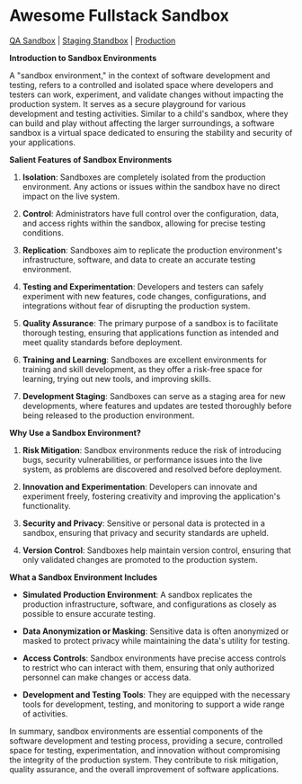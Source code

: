 # Awesome Fullstack Sandbox

[QA Sandbox](caprover/qa.md) | [Staging Standbox](caprover/staging.md) | [Production](caprover/production.md)

**Introduction to Sandbox Environments**

A "sandbox environment," in the context of software development and testing, refers to a controlled and isolated space where developers and testers can work, experiment, and validate changes without impacting the production system. It serves as a secure playground for various development and testing activities. Similar to a child's sandbox, where they can build and play without affecting the larger surroundings, a software sandbox is a virtual space dedicated to ensuring the stability and security of your applications.

**Salient Features of Sandbox Environments**

1. **Isolation**: Sandboxes are completely isolated from the production environment. Any actions or issues within the sandbox have no direct impact on the live system.

2. **Control**: Administrators have full control over the configuration, data, and access rights within the sandbox, allowing for precise testing conditions.

3. **Replication**: Sandboxes aim to replicate the production environment's infrastructure, software, and data to create an accurate testing environment.

4. **Testing and Experimentation**: Developers and testers can safely experiment with new features, code changes, configurations, and integrations without fear of disrupting the production system.

5. **Quality Assurance**: The primary purpose of a sandbox is to facilitate thorough testing, ensuring that applications function as intended and meet quality standards before deployment.

6. **Training and Learning**: Sandboxes are excellent environments for training and skill development, as they offer a risk-free space for learning, trying out new tools, and improving skills.

7. **Development Staging**: Sandboxes can serve as a staging area for new developments, where features and updates are tested thoroughly before being released to the production environment.

**Why Use a Sandbox Environment?**

1. **Risk Mitigation**: Sandbox environments reduce the risk of introducing bugs, security vulnerabilities, or performance issues into the live system, as problems are discovered and resolved before deployment.

2. **Innovation and Experimentation**: Developers can innovate and experiment freely, fostering creativity and improving the application's functionality.

3. **Security and Privacy**: Sensitive or personal data is protected in a sandbox, ensuring that privacy and security standards are upheld.

4. **Version Control**: Sandboxes help maintain version control, ensuring that only validated changes are promoted to the production system.

**What a Sandbox Environment Includes**

- **Simulated Production Environment**: A sandbox replicates the production infrastructure, software, and configurations as closely as possible to ensure accurate testing.

- **Data Anonymization or Masking**: Sensitive data is often anonymized or masked to protect privacy while maintaining the data's utility for testing.

- **Access Controls**: Sandbox environments have precise access controls to restrict who can interact with them, ensuring that only authorized personnel can make changes or access data.

- **Development and Testing Tools**: They are equipped with the necessary tools for development, testing, and monitoring to support a wide range of activities.

In summary, sandbox environments are essential components of the software development and testing process, providing a secure, controlled space for testing, experimentation, and innovation without compromising the integrity of the production system. They contribute to risk mitigation, quality assurance, and the overall improvement of software applications.

